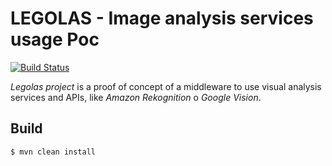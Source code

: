 LEGOLAS - Image analysis services usage Poc
===========================================
[![Build Status](https://travis-ci.org/jomoespe/legolas.svg?branch=master)](https://travis-ci.org/jomoespe/legolas)

*Legolas project* is a proof of concept of a middleware to use visual analysis services and APIs, like *Amazon Rekognition* o *Google Vision*.


Build 
-----

    $ mvn clean install
